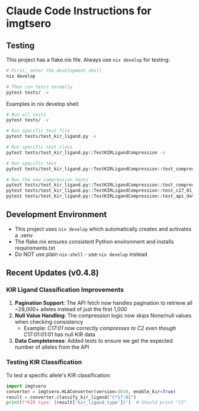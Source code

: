 # Claude Code Instructions for imgtsero

## Testing

This project has a flake.nix file. Always use `nix develop` for testing:

```bash
# First, enter the development shell
nix develop

# Then run tests normally
pytest tests/ -v
```

Examples in nix develop shell:
```bash
# Run all tests
pytest tests/ -v

# Run specific test file
pytest tests/test_kir_ligand.py -v

# Run specific test class
pytest tests/test_kir_ligand.py::TestKIRLigandCompression -v

# Run specific test
pytest tests/test_kir_ligand.py::TestKIRLigandCompression::test_compression_adds_four_digit_forms -v

# Run the new compression tests
pytest tests/test_kir_ligand.py::TestKIRLigandCompression::test_compression_skips_none_values -v
pytest tests/test_kir_ligand.py::TestKIRLigandCompression::test_c17_01_classification_with_real_data -v
pytest tests/test_kir_ligand.py::TestKIRLigandCompression::test_api_data_completeness -v
```

## Development Environment

- This project uses `nix develop` which automatically creates and activates a .venv
- The flake.nix ensures consistent Python environment and installs requirements.txt
- Do NOT use plain `nix-shell` - use `nix develop` instead

## Recent Updates (v0.4.8)

### KIR Ligand Classification Improvements

1. **Pagination Support**: The API fetch now handles pagination to retrieve all ~28,000+ alleles instead of just the first 1,000
2. **Null Value Handling**: The compression logic now skips None/null values when checking consistency
   - Example: C*17:01 now correctly compresses to C2 even though C*17:01:01:01 has null KIR data
3. **Data Completeness**: Added tests to ensure we get the expected number of alleles from the API

### Testing KIR Classification

To test a specific allele's KIR classification:
```python
import imgtsero
converter = imgtsero.HLAConverter(version=3610, enable_kir=True)
result = converter.classify_kir_ligand("C*17:01")
print(f"KIR type: {result['kir_ligand_type']}")  # Should print "C2"
```